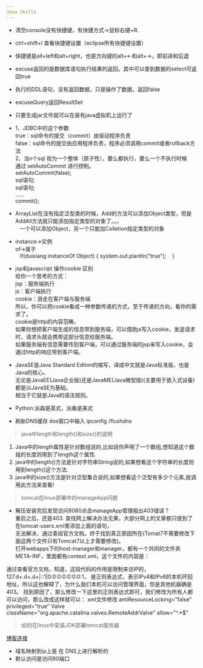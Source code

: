 ```yaml
---
Java Skills
---  
```

- 清空console没有快捷键，有快捷方式->鼠标右键+R.  
- ctrl+shift+l 查看快捷键设置（eclipse所有快捷键设置）  
- 快捷键是alt+left和alt+right，也是方向键的alt+←和alt+→。即前进和后退  
- excuse返回的是数据库语句执行结果的返回，其中可以查到数据的select可返回true  
- 执行的DDL语句，没有返回数据，只是操作了数据，返回false  
- excuseQuery返回ResultSet  
- 只要生成jar文件就可以在装有java虚拟机上运行了  
- 1、JDBC中的这个参数  
    true：sql命令的提交（commit）由驱动程序负责  
    false：sql命令的提交由应用程序负责，程序必须调用commit或者rollback方法  
    2、当n个sql 视为一个整体（原子性），要么都执行，要么一个不执行时候  
    通过 setAutoCommit 进行控制。  
    setAutoCommit(false);  
    sql语句;  
    sql语句;  
    ......  
    commit();  

- ArrayList在没有指定泛型类的时候，Add的方法可以添加Object类型，但是AddAll方法就只能添加指定类型的对象了。。。  
    一个可以添加Object，另一个只能加Colletion指定类型的对象  
- instance→实例  
    of→属于  
    if(duixiang instanceOf Object)
    {
        system.out.plantln("true");
    }
- jsp和javascript 操作cookie 区别  
给你一个思考的方式：  
jsp：服务端执行  
js：客户端执行  
cookie：游走在客户端与服务端  
所以，你可以把cookie看成一种参数传递的方式，至于传递的方向，看你的需求了。  
cookie是http的内容范畴。  
如果你想把客户端生成的信息带到服务端，可以借助js写入cookie，发送请求时，请求头就会携带这部分信息给服务端。  
如果服务端有信息需要传到客户端，可以通过服务端的jsp来写入cookie，会通过http的响应带到客户端。  

- JavaSE是Java Standard Edtion的缩写，译成中文就是Java标准版，也是Java的核心。  
    无论是JavaEE(Java企业版)还是JavaME(Java微型版)(主要用于嵌入式设备)都是以JavaSE为基础。  
    相当于它就是Java的语法规则。  

- Python:派森是英式，派桑是美式  

- 刷新DNS缓存 dos窗口中输入 ipconfig /flushdns  

> java中length和length()和size()的说明  
1. Java中的length属性是针对数组说的,比如说你声明了一个数组,想知道这个数组的长度则用到了length这个属性.  
2. java中的length()方法是针对字符串String说的,如果想看这个字符串的长度则用到length()这个方法.  
3. java中的size()方法是针对泛型集合说的,如果想看这个泛型有多少个元素,就调用此方法来查看!  

> tomcat在linux部署中的manageApp问题  

- 解压安装完后发现访问8080点击manageApp管理报出403错误？  
    重启之后，还是403.
查找网上解决办法无果，大部分网上的文章都只提到了在tomcat-users.xml里添加上面的语句，  
无法解决，通过查阅官方文档，终于找到真正原因所在(Tomat7不需要修改下面这两个文件只有Tomcat7以上才需要修改)。  
打开webapps下的host-manager和manager，都有一个共同的文件夹META-INF，里面都有context.xml，这个文件的内容是：  
<Context antiResourceLocking="false" privileged="true" >  
  <Valve className="org.apache.catalina.valves.RemoteAddrValve"  
         allow="127.d+.d+.d+|::1|0:0:0:0:0:0:0:1" />  
</Context>  
通过查看官方文档，知道，这段代码的作用是限制来访IP的，127.d+.d+.d+|::1|0:0:0:0:0:0:0:1，  
是正则表达式，表示IPv4和IPv6的本机环回地址，所以这也解释了，为什么我们本机可以访问管理界面，但是其他机器确是403。  
找到原因了，那么修改一下这里的正则表达式即可，我们修改为所有人都可以访问，那么改成这样就可以：  
xml文件修改 antiResourceLocking="false" privileged="true"  
Valve className="org.apache.catalina.valves.RemoteAddrValve"  
allow="^.*$"  


> 如何在linux中安装JDK部署tomcat服务器  
  
[博客连接](http://www.cnblogs.com/hanyinglong/p/5025635.html)  

- 域名映射到ip上是 在 DNS上进行解析的  
- 默认访问是访问80端口  
